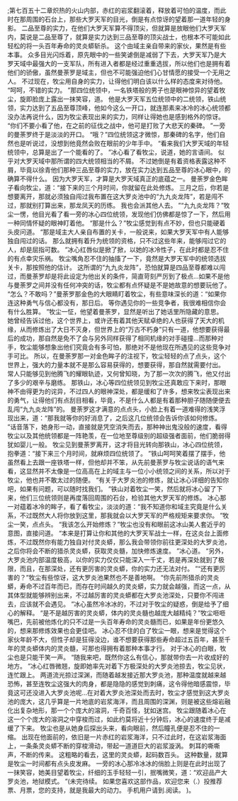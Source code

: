 ;第七百五十二章炽热的火山内部，赤红的岩浆翻滚着，释放着可怕的温度，而此时在那周围的石台上，那些大罗天军的目光，倒是有点惊讶的望着那一道年轻的身影。
二品至尊的实力，在他们大罗天军算不得顶尖，但就算是放眼他们大罗天军内，莫说是二品至尊了，就算是实力达到三品至尊的顶尖战士，也根本不可能如此轻松的将一头百年寿命的灵炎蟒斩杀。
这个由域主亲自带来的家伙，果然是有些本事。
众多目光闪烁着，原先眼中的一些笑谑倒是减弱了下去，大罗天军乃是大罗天域中最强大的一支军队，所有进入者都是经过重重选拔，所以他们也是拥有着他们的骄傲，虽然曼荼罗是域主，但也不可能强迫他们心甘情愿的接受一个无用之人。
不过现在，牧尘用自身的实力，让得他们明白该以什么样的态度来对待他。
“呵呵，不错的实力。
”那四位统领中，一名铁塔般的男子也是眼神惊异的望着牧尘，旋即脸庞上露出一抹笑容，道。
他是大罗天军五位统领中的二统领，铁山统领，实力达到了五品至尊顶峰，他如今这么一开口，就连那素来冰冷的冰心统领都没办法再说什么，因为牧尘表现出来的实力，同样让得她也是感到格外的惊讶。
“你们不要小看了他，在之前的征伐之战中，他可是打败了大悲天的秦碑。
”一旁的曼荼罗终于是淡淡的开口。
“哦？”四位统领这才微惊，那秦碑的名字，他们自然也是听说过，没想到他竟然会败在眼前的少年手中。
“看来我们大罗天域的年轻统领中，总算是出了一个能看的了。
”冰心看了看牧尘，说道，她的言语间。
似乎对大罗天域中那所谓的四大统领相当的不屑。
不过她倒是有着资格表露这种不屑，毕竟以徐青他们那种三品至尊的实力，放在实力达到五品至尊的冰心眼中，的确算不得什么。
因为大罗天军，才算是大罗天域真正的底蕴之一。
曼荼罗金色眸子看向牧尘，道：“接下来的三个月时间，你就留在此处修炼。
三月之后，你若是想要离开，那就必须独自闯过我布置在这大罗炎池中的“九九炎龙阵”，若是闯不过，那就别打算出来，那龙凤天的历练。
我也会派其他人去。
”“九九炎龙阵？”牧尘一愣，他目光看了看一旁的冰心四位统领，发现他们仿佛都是惊了一下，然后用一种同情怀疑的眼神盯着他。
“那是什么？”牧尘感觉到有点不妙，但也只能硬着头皮问道。
“那是域主大人亲自布置的关卡，一般说来，如果大罗天军中有人能够独自闯过的话。
那么就拥有着升为统领的资格，只不过这些年来，能够闯过它的人，却是屈指可数。
”冰心红唇似是掀了掀，以她的冰冷性子，在此时都是忍不住的有点幸灾乐祸。
牧尘嘴角忍不住的抽搐了一下，竟然是大罗天军中的统领选拔关卡，那按照他的估计。
这所谓的“九九炎龙阵”，恐怕就算是四品至尊都难以闯过，而曼荼罗却是将此设定为他出关的条件，简直苛刻严厉到了极点…如果不是他与曼荼罗之间并没有任何冲突的话，牧尘都有点怀疑是不是她故意的想要玩他了。
“怎么？不敢吗？”曼荼罗那金色的大眼睛盯着牧尘，有些意味深长的道：“如果你连这种勇气与信心都没有，那日后。
等你遇见你的一些竞争者，我很难相信你会有什么胜算。
”牧尘一怔，他望着曼荼罗，显然是听出了她话里所隐藏的意思。
她曾经告诉过他，这个世界上，或许还有着其他天赋卓绝的人也获得了天大的机缘，从而修炼出了大日不灭身，但世界上的“万古不朽身”只有一道，他想要获得最后的成功，那自然是免不了会与另外同样获得了相同机缘的对手碰撞...而那种对手，牧尘能够想象出他们究竟会有多可怕，那绝对不是他现在所遇见的这些竞争对手可比。
所以，在曼荼罗那一对金色眸子的注视下，牧尘轻轻的点了点头，这个世界上，强大的力量本就不是那么容易获得的，想要获得，那自然就需要付出。
常人只能够见到他腾飞的耀眼轨迹，又何曾知晓，为了那一次次的腾飞，他又付出了多少的艰辛与磨练。
那铁山，冰心等四位统领见到牧尘还真敢应下来时，那眼神不由得更为的诧异，不过四人的眼神深处，都是缓和了许多，想来牧尘表现出来的勇气，让得他们有点刮目相看，毕竟，不是什么人都是有着那种胆子随随便便去乱闯“九九炎龙阵”的。
曼荼罗这才满意的点点头，小脸上有着一道难得的浅笑浮现出来，道：“那我就等你的好消息了，之后这几位统领会告诉你该如何修炼。
”话音落下，她身形一动，直接就是凭空消失而去，那种神出鬼没般的速度，看得牧尘以及其他统领都是一阵艳羡，在一位地至尊级别的超级强者面前，他们脆弱得犹如婴儿一般。
牧尘见到曼荼罗离开，这才将目光转向那铁山，冰心四位统领，抱拳道：“接下来三个月时间，就麻烦四位统领了。
”铁山呵呵笑着摆了摆手，他虽然看上去跟一座铁塔一样，但他却并不笨，从先前曼荼罗与牧尘说话的语气来看，这显然并不太像是一位高高在上的域主与一位小小统领之间的关系，所以对于牧尘，他也并不敢太过的随便。
“有关于大罗炎池的修炼，就让冰心详细的告知你吧，如果有问题，可以随时找我们。
”铁山对着牧尘一笑，然后就将冰心留了下来，他们三位统领则是再度落回周围的石台，检验其他大罗天军的修炼。
冰心那一对蕴着冰冷的眸子，看了看牧尘，淡淡的道：“我不知道你和域主究竟是什么关系，不过既然大人将你放到这里，那我就会以大罗天军的严格规矩来要求你。
”牧尘一笑，点点头。
“我该怎么开始修炼？”牧尘也没有和眼前这冰山美人套近乎的意图，直接问道。
“本来是打算让你和其他的大罗天军战士一样，在这炎台上面修炼，不过既然你有能力独自对付灵炎蟒，那么我会带领你前往更深处的大罗炎池，之后你将会不断的猎杀灵炎蟒，获取灵炎髓，加快修炼速度。
”冰心道。
“另外，大罗炎池内部温度极高，以你的实力仅仅只能深入一千丈，若是再深处就到了极限，而且，在那深处，还有更厉害的灵炎蟒，你的实力还无法对付。
”“还有更厉害的？”牧尘有些惊讶，这大罗炎池果然也不是善地啊。
“你先前所猎杀的灵炎蟒，寿命不过百年而已，而存在时间越久的灵炎蟒，实力就会越强，而这一点，从其体型就能够辨别出来，不过越厉害的灵炎蟒都在大罗炎池深处，只要你不闯进去，应该就不会遇见。
”冰心虽然冷冰冰的，不过对于牧尘的疑惑，倒是给予了细心的解释。
“是不是越厉害的灵炎蟒，体内的灵炎髓也越庞大越精纯？”牧尘咂咂嘴巴，先前被他炼化的只不过是一头百年寿命的灵炎髓而已，如果是年份更悠久的，想来那修炼效果也会更佳吧。
冰心忍不住的白了牧尘一眼，想来是觉得这个家伙年龄不大，但性子却是狂得没边，谁不想要获得那些寿命超过五百年，甚至千年的灵炎蟒体内的灵炎髓，可那也得拥有着那种本事才行。
对于冰心的白眼，牧尘也是只能干笑一声。
“随我来吧，既然你这么有信心，那就带你去一片收成好的地方。
”冰心红唇微翘，旋即她率先对着下方极深处的大罗炎池掠去，牧尘见状，连忙跟上。
两道流光掠过深渊，而随着越发接近那大罗炎池，那种温度就越来越恐怖，甚至连牧尘这强大的肉身，都是隐隐的感觉到刺痛，这令得他暗感震惊，毕竟这可还没进入大罗炎池呢…在对着大罗炎池深处而去时，牧尘才感觉到这大罗炎池的庞大，这几乎算是一片地底的岩浆海洋，而且周围的深渊，则是被这些熔岩融化出复杂地形，那一个个庞大的溶洞，千奇百怪，犹如迷宫。
牧尘跟随着冰心在这一个个庞大的溶洞之中穿梭而过，如此约莫将近十分钟后，冰心的速度终于是减缓了下来。
牧尘也是从她身后探出头来，看向眼前，然后瞳孔便是忍不住的一缩。
出现在他面前的，依旧是一片赤红的岩浆海洋，只不过此时，在这岩浆海面上，一条条灵炎蟒不断的穿梭滑动，带起一道道巨大的岩浆漩涡。
刺耳的嘶嘶声，不断的传来。
这粗略的看去，这里的灵炎蟒，起码数百头。
这种数量，就算是牧尘一时间都有点头皮发麻。
一旁的冰心那冷冰冰的俏脸上则是在此时出现了一抹笑容，她美目望着牧尘，纤细的玉手轻轻一引，抿嘴微笑，道：“欢迎品产大罗炎池，地狱模式。
”(未完待续。
如果您喜欢这部作品，欢迎您来（.）投推荐票、月票，您的支持，就是我最大的动力。
手机用户请到.阅读。
)。
